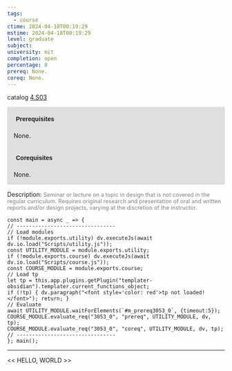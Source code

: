 ```yaml
---
tags:
  - course
ctime: 2024-04-18T00:19:29
mstime: 2024-04-18T00:19:29
level: graduate
subject: 
university: mit
completion: open
percentage: 0
prereq: None.
coreq: None.
---
```


catalog [4.S03](http://student.mit.edu/catalog/m4a.html#4.S03)

<span style="display: block; padding: 15px; background-color: rgb(100, 100, 100, 0.2);"><font id="m_prereq3053_0" style="display: block; font-family: Arial, sans-serif; font-weight: bold; padding: 5px">Prerequisites</font><br><span id="prereq3053_0">None.</span></span>
<span style="display: block; padding: 15px; background-color: rgb(100, 100, 100, 0.2);"><font id="m_coreq3053_0" style="display: block; font-family: Arial, sans-serif; font-weight: bold; padding: 5px">Corequisites</font><br><span id="coreq3053_0">None.</span></span>

<font style="">Description:</font>
<font style="color: grey; font-size: 0.8rem;">Seminar or lecture on a topic in design that is not covered in the regular curriculum. Requires original research and presentation of oral and written reports and/or design projects, varying at the discretion of the instructor.</font>

```dataviewjs
const main = async _ => {
// --------------------------------
// Load modules
if (!module.exports.utility) dv.executeJs(await dv.io.load("Scripts/utility.js"));
const UTILITY_MODULE = module.exports.utility;
if (!module.exports.course) dv.executeJs(await dv.io.load("Scripts/course.js"));
const COURSE_MODULE = module.exports.course;
// Load tp
let tp = this.app.plugins.getPlugin("templater-obsidian").templater.current_functions_object;
if (!tp) { dv.paragraph("<font style='color: red'>tp not loaded!</font>"); return; }
// Evaluate
await UTILITY_MODULE.waitForElements(`#m_prereq3053_0`, {timeout:5});
COURSE_MODULE.evaluate_req("3053_0", "prereq", UTILITY_MODULE, dv, tp);
COURSE_MODULE.evaluate_req("3053_0", "coreq", UTILITY_MODULE, dv, tp);
// --------------------------------
}; main();
```

---

<< HELLO, WORLD >>
